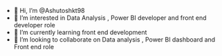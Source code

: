 - 👋 Hi, I’m @Ashutoshkt98
- 👀 I’m interested in Data Analysis , Power BI developer and front end developer role
- 🌱 I’m currently learning front end development
- 💞️ I’m looking to collaborate on Data analysis , Power BI dashboard and Front end role

<!---
Ashutoshkt98/Ashutoshkt98 is a ✨ special ✨ repository because its `README.md` (this file) appears on your GitHub profile.
You can click the Preview link to take a look at your changes.
--->
